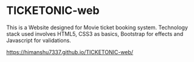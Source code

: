 # TICKETONIC-web

This is a Website designed for Movie ticket booking system. Technology stack used involves HTML5, CSS3 as basics, Bootstrap for effects and Javascript for validations.

https://himanshu7337.github.io/TICKETONIC-web/
